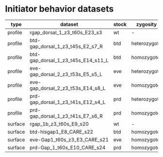 # Initiator behavior datasets

| type    | dataset                            | stock | zygosity     |
| ----    | -------                            | ----- | --------     |
| profile | rgap_dorsal_1_z3_t60s_E23_s3       | wt    | -            |
| profile | btd-gap_dorsal_1_z3_t45s_E2_s7_R   | btd   | heterozygote |
| profile | btd-gap_dorsal_1_z3_t45s_E14_s11_L | btd   | homozygote   |
| profile | eve-gap_dorsal_2_z3_t53s_E5_s5_L   | eve   | heterozygote |
| profile | eve-gap_dorsal_2_z3_t53s_E14_s8_L  | eve   | homozygote   |
| profile | prd-gap_dorsal_1_z3_t41s_E12_s4_L  | prd   | heterozygote |
| profile | prd-gap_dorsal_1_z3_t41s_E7_s6_R   | prd   | homozygote   |
| surface | rgap_1b_z3_t60s_E9_s20             | wt    | -            |
| surface | btd-hisgap1_E8_CARE_s22            | btd   | homozygote   |
| surface | eve-Gap1_t60s_z3_E3_CARE_s21       | eve   | homozygote   |
| surface | prd-Gap_1_t60s_E10_CARE_s24        | prd   | homozygote   |













